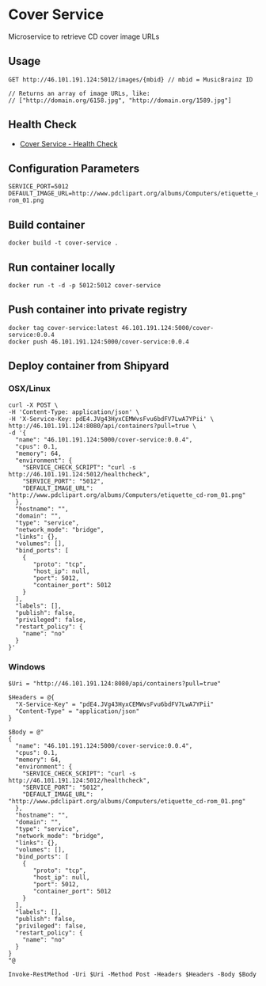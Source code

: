 # Cover Service

Microservice to retrieve CD cover image URLs

## Usage

```
GET http://46.101.191.124:5012/images/{mbid} // mbid = MusicBrainz ID

// Returns an array of image URLs, like:
// ["http://domain.org/6158.jpg", "http://domain.org/1589.jpg"]
```

## Health Check

* [Cover Service - Health Check](http://46.101.191.124:5012/healthcheck)

## Configuration Parameters

```
SERVICE_PORT=5012
DEFAULT_IMAGE_URL=http://www.pdclipart.org/albums/Computers/etiquette_cd-rom_01.png
```

## Build container

```
docker build -t cover-service .
```

## Run container locally

```
docker run -t -d -p 5012:5012 cover-service
```

## Push container into private registry

```
docker tag cover-service:latest 46.101.191.124:5000/cover-service:0.0.4
docker push 46.101.191.124:5000/cover-service:0.0.4
```

## Deploy container from Shipyard

### OSX/Linux

```
curl -X POST \
-H 'Content-Type: application/json' \
-H 'X-Service-Key: pdE4.JVg43HyxCEMWvsFvu6bdFV7LwA7YPii' \
http://46.101.191.124:8080/api/containers?pull=true \
-d '{  
  "name": "46.101.191.124:5000/cover-service:0.0.4",
  "cpus": 0.1,
  "memory": 64,
  "environment": {
    "SERVICE_CHECK_SCRIPT": "curl -s http://46.101.191.124:5012/healthcheck",
    "SERVICE_PORT": "5012",
    "DEFAULT_IMAGE_URL": "http://www.pdclipart.org/albums/Computers/etiquette_cd-rom_01.png"
  },
  "hostname": "",
  "domain": "",
  "type": "service",
  "network_mode": "bridge",
  "links": {},
  "volumes": [],
  "bind_ports": [  
    {  
       "proto": "tcp",
       "host_ip": null,
       "port": 5012,
       "container_port": 5012
    }
  ],
  "labels": [],
  "publish": false,
  "privileged": false,
  "restart_policy": {  
    "name": "no"
  }
}'
```

### Windows

```
$Uri = "http://46.101.191.124:8080/api/containers?pull=true"

$Headers = @{
  "X-Service-Key" = "pdE4.JVg43HyxCEMWvsFvu6bdFV7LwA7YPii"
  "Content-Type" = "application/json"
}

$Body = @"
{  
  "name": "46.101.191.124:5000/cover-service:0.0.4",
  "cpus": 0.1,
  "memory": 64,
  "environment": {
    "SERVICE_CHECK_SCRIPT": "curl -s http://46.101.191.124:5012/healthcheck",
    "SERVICE_PORT": "5012",
    "DEFAULT_IMAGE_URL": "http://www.pdclipart.org/albums/Computers/etiquette_cd-rom_01.png"
  },
  "hostname": "",
  "domain": "",
  "type": "service",
  "network_mode": "bridge",
  "links": {},
  "volumes": [],
  "bind_ports": [  
    {  
       "proto": "tcp",
       "host_ip": null,
       "port": 5012,
       "container_port": 5012
    }
  ],
  "labels": [],
  "publish": false,
  "privileged": false,
  "restart_policy": {  
    "name": "no"
  }
}
"@

Invoke-RestMethod -Uri $Uri -Method Post -Headers $Headers -Body $Body
```
